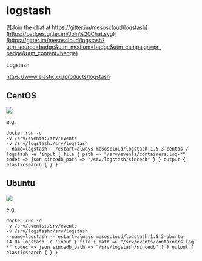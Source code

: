 # logstash

[![Join the chat at https://gitter.im/mesoscloud/logstash](https://badges.gitter.im/Join%20Chat.svg)](https://gitter.im/mesoscloud/logstash?utm_source=badge&utm_medium=badge&utm_campaign=pr-badge&utm_content=badge)

Logstash

https://www.elastic.co/products/logstash

## CentOS

[![](https://badge.imagelayers.io/mesoscloud/logstash:1.5.3-centos-7.svg)](https://imagelayers.io/?images=mesoscloud/logstash:1.5.3-centos-7)

e.g.

```
docker run -d
-v /srv/events:/srv/events
-v /srv/logstash:/srv/logstash
--name=logstash --restart=always mesoscloud/logstash:1.5.3-centos-7 logstash -e 'input { file { path => "/srv/events/containers.log-*" codec => json sincedb_path => "/srv/logstash/sincedb" } } output { elasticsearch { } }'
```

## Ubuntu

[![](https://badge.imagelayers.io/mesoscloud/logstash:1.5.3-ubuntu-14.04.svg)](https://imagelayers.io/?images=mesoscloud/logstash:1.5.3-ubuntu-14.04)

e.g.

```
docker run -d
-v /srv/events:/srv/events
-v /srv/logstash:/srv/logstash
--name=logstash --restart=always mesoscloud/logstash:1.5.3-ubuntu-14.04 logstash -e 'input { file { path => "/srv/events/containers.log-*" codec => json sincedb_path => "/srv/logstash/sincedb" } } output { elasticsearch { } }'
```

